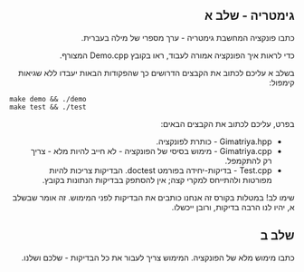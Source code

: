 <div dir="rtl" lang="he">

## גימטריה - שלב א

כתבו פונקציה המחשבת גימטריה - ערך מספרי של מילה בעברית.

כדי לראות איך הפונקציה אמורה לעבוד, ראו בקובץ
Demo.cpp
המצורף.

בשלב א עליכם לכתוב את הקבצים הדרושים כך שהפקודות הבאות יעבדו ללא שגיאות קימפול:

<div dir='ltr'>

    make demo && ./demo
	make test && ./test

</div>

בפרט, עליכם לכתוב את  הקבצים הבאים:

* Gimatriya.hpp - כותרת לפונקציה.
* Gimatriya.cpp - מימוש בסיסי של הפונקציה - לא חייב להיות מלא - צריך רק להתקמפל.
* Test.cpp - בדיקות-יחידה בפורמט doctest. הבדיקות צריכות להיות מפורטות ולהתייחס למקרי קצה; אין להסתפק בבדיקות הנתונות בקובץ.

שימו לב! במטלות בקורס זה אנחנו כותבים את הבדיקות לפני המימוש.
זה אומר שבשלב א, יהיו לנו הרבה בדיקות, ורובן ייכשלו.

## שלב ב 
כתבו מימוש מלא של הפונקציה. המימוש צריך לעבור את כל הבדיקות - שלכם ושלנו.



</div>